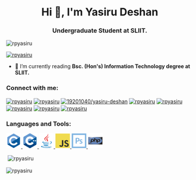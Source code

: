 <h1 align="center">Hi 👋, I'm Yasiru Deshan</h1>
<h3 align="center">Undergraduate Student at SLIIT.</h3>

<p align="left"> <img src="https://komarev.com/ghpvc/?username=rpyasiru&label=Profile%20views&color=0e75b6&style=flat" alt="rpyasiru" /> </p>

<p align="left"> <a href="https://twitter.com/rpyasiru" target="blank"><img src="https://img.shields.io/twitter/follow/rpyasiru?logo=twitter&style=for-the-badge" alt="rpyasiru" /></a> </p>

- 🌱 I’m currently reading **Bsc. (Hon's) Information Technology degree at SLIIT.**

<h3 align="left">Connect with me:</h3>
<p align="left">
<a href="https://twitter.com/rpyasiru" target="blank"><img align="center" src="https://raw.githubusercontent.com/rahuldkjain/github-profile-readme-generator/master/src/images/icons/Social/twitter.svg" alt="rpyasiru" height="30" width="40" /></a>
<a href="https://linkedin.com/in/rpyasiru" target="blank"><img align="center" src="https://raw.githubusercontent.com/rahuldkjain/github-profile-readme-generator/master/src/images/icons/Social/linked-in-alt.svg" alt="rpyasiru" height="30" width="40" /></a>
<a href="https://stackoverflow.com/users/19201040/yasiru-deshan" target="blank"><img align="center" src="https://raw.githubusercontent.com/rahuldkjain/github-profile-readme-generator/master/src/images/icons/Social/stack-overflow.svg" alt="19201040/yasiru-deshan" height="30" width="40" /></a>
<a href="https://fb.com/rpyasiru" target="blank"><img align="center" src="https://raw.githubusercontent.com/rahuldkjain/github-profile-readme-generator/master/src/images/icons/Social/facebook.svg" alt="rpyasiru" height="30" width="40" /></a>
<a href="https://instagram.com/rpyasiru" target="blank"><img align="center" src="https://raw.githubusercontent.com/rahuldkjain/github-profile-readme-generator/master/src/images/icons/Social/instagram.svg" alt="rpyasiru" height="30" width="40" /></a>
<a href="https://dribbble.com/rpyasiru" target="blank"><img align="center" src="https://raw.githubusercontent.com/rahuldkjain/github-profile-readme-generator/master/src/images/icons/Social/dribbble.svg" alt="rpyasiru" height="30" width="40" /></a>
<a href="https://www.hackerrank.com/rpyasiru" target="blank"><img align="center" src="https://raw.githubusercontent.com/rahuldkjain/github-profile-readme-generator/master/src/images/icons/Social/hackerrank.svg" alt="rpyasiru" height="30" width="40" /></a>
<a href="https://www.leetcode.com/rpyasiru" target="blank"><img align="center" src="https://raw.githubusercontent.com/rahuldkjain/github-profile-readme-generator/master/src/images/icons/Social/leet-code.svg" alt="rpyasiru" height="30" width="40" /></a>
</p>

<h3 align="left">Languages and Tools:</h3>
<p align="left"> <a href="https://www.cprogramming.com/" target="_blank" rel="noreferrer"> <img src="https://raw.githubusercontent.com/devicons/devicon/master/icons/c/c-original.svg" alt="c" width="40" height="40"/> </a> <a href="https://www.w3schools.com/cpp/" target="_blank" rel="noreferrer"> <img src="https://raw.githubusercontent.com/devicons/devicon/master/icons/cplusplus/cplusplus-original.svg" alt="cplusplus" width="40" height="40"/> </a> <a href="https://www.java.com" target="_blank" rel="noreferrer"> <img src="https://raw.githubusercontent.com/devicons/devicon/master/icons/java/java-original.svg" alt="java" width="40" height="40"/> </a> <a href="https://developer.mozilla.org/en-US/docs/Web/JavaScript" target="_blank" rel="noreferrer"> <img src="https://raw.githubusercontent.com/devicons/devicon/master/icons/javascript/javascript-original.svg" alt="javascript" width="40" height="40"/> </a> <a href="https://www.photoshop.com/en" target="_blank" rel="noreferrer"> <img src="https://raw.githubusercontent.com/devicons/devicon/master/icons/photoshop/photoshop-line.svg" alt="photoshop" width="40" height="40"/> </a> <a href="https://www.php.net" target="_blank" rel="noreferrer"> <img src="https://raw.githubusercontent.com/devicons/devicon/master/icons/php/php-original.svg" alt="php" width="40" height="40"/> </a> </p>

<p>&nbsp;<img align="center" src="https://github-readme-stats.vercel.app/api?username=IT21169144&show_icons=true&locale=en" alt="rpyasiru" /></p>

<p><img align="center" src="https://github-readme-streak-stats.herokuapp.com/?user=IT21169144&" alt="rpyasiru" /></p>












<!--
### Hi there 👋

<!--
**IT21169144/IT21169144** is a ✨ _special_ ✨ repository because its `README.md` (this file) appears on your GitHub profile.

Here are some ideas to get you started:

- 🔭 I’m currently working on ...
- 🌱 I’m currently learning ...
- 👯 I’m looking to collaborate on ...
- 🤔 I’m looking for help with ...
- 💬 Ask me about ...
- 📫 How to reach me: ...
- 😄 Pronouns: ...
- ⚡ Fun fact: ...
-->
